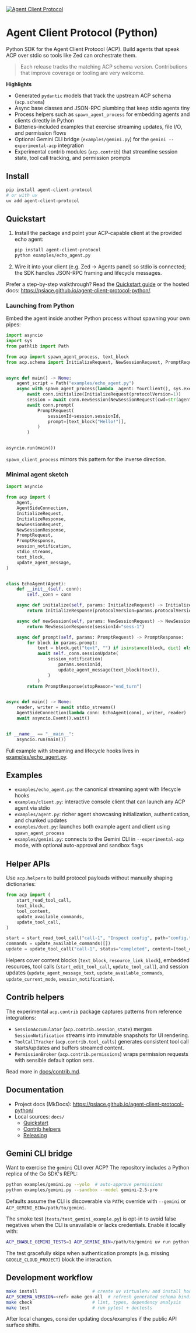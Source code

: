 <a href="https://agentclientprotocol.com/" >
  <img alt="Agent Client Protocol" src="https://zed.dev/img/acp/banner-dark.webp">
</a>

# Agent Client Protocol (Python)

Python SDK for the Agent Client Protocol (ACP). Build agents that speak ACP over stdio so tools like Zed can orchestrate them.

> Each release tracks the matching ACP schema version. Contributions that improve coverage or tooling are very welcome.

**Highlights**

- Generated `pydantic` models that track the upstream ACP schema (`acp.schema`)
- Async base classes and JSON-RPC plumbing that keep stdio agents tiny
- Process helpers such as `spawn_agent_process` for embedding agents and clients directly in Python
- Batteries-included examples that exercise streaming updates, file I/O, and permission flows
- Optional Gemini CLI bridge (`examples/gemini.py`) for the `gemini --experimental-acp` integration
- Experimental contrib modules (`acp.contrib`) that streamline session state, tool call tracking, and permission prompts

## Install

```bash
pip install agent-client-protocol
# or with uv
uv add agent-client-protocol
```

## Quickstart

1. Install the package and point your ACP-capable client at the provided echo agent:
   ```bash
   pip install agent-client-protocol
   python examples/echo_agent.py
   ```
2. Wire it into your client (e.g. Zed → Agents panel) so stdio is connected; the SDK handles JSON-RPC framing and lifecycle messages.

Prefer a step-by-step walkthrough? Read the [Quickstart guide](docs/quickstart.md) or the hosted docs: https://psiace.github.io/agent-client-protocol-python/.

### Launching from Python

Embed the agent inside another Python process without spawning your own pipes:

```python
import asyncio
import sys
from pathlib import Path

from acp import spawn_agent_process, text_block
from acp.schema import InitializeRequest, NewSessionRequest, PromptRequest


async def main() -> None:
    agent_script = Path("examples/echo_agent.py")
    async with spawn_agent_process(lambda _agent: YourClient(), sys.executable, str(agent_script)) as (conn, _proc):
        await conn.initialize(InitializeRequest(protocolVersion=1))
        session = await conn.newSession(NewSessionRequest(cwd=str(agent_script.parent), mcpServers=[]))
        await conn.prompt(
            PromptRequest(
                sessionId=session.sessionId,
                prompt=[text_block("Hello!")],
            )
        )


asyncio.run(main())
```

`spawn_client_process` mirrors this pattern for the inverse direction.

### Minimal agent sketch

```python
import asyncio

from acp import (
    Agent,
    AgentSideConnection,
    InitializeRequest,
    InitializeResponse,
    NewSessionRequest,
    NewSessionResponse,
    PromptRequest,
    PromptResponse,
    session_notification,
    stdio_streams,
    text_block,
    update_agent_message,
)


class EchoAgent(Agent):
    def __init__(self, conn):
        self._conn = conn

    async def initialize(self, params: InitializeRequest) -> InitializeResponse:
        return InitializeResponse(protocolVersion=params.protocolVersion)

    async def newSession(self, params: NewSessionRequest) -> NewSessionResponse:
        return NewSessionResponse(sessionId="sess-1")

    async def prompt(self, params: PromptRequest) -> PromptResponse:
        for block in params.prompt:
            text = block.get("text", "") if isinstance(block, dict) else getattr(block, "text", "")
            await self._conn.sessionUpdate(
                session_notification(
                    params.sessionId,
                    update_agent_message(text_block(text)),
                )
            )
        return PromptResponse(stopReason="end_turn")


async def main() -> None:
    reader, writer = await stdio_streams()
    AgentSideConnection(lambda conn: EchoAgent(conn), writer, reader)
    await asyncio.Event().wait()


if __name__ == "__main__":
    asyncio.run(main())
```

Full example with streaming and lifecycle hooks lives in [examples/echo_agent.py](examples/echo_agent.py).

## Examples

- `examples/echo_agent.py`: the canonical streaming agent with lifecycle hooks
- `examples/client.py`: interactive console client that can launch any ACP agent via stdio
- `examples/agent.py`: richer agent showcasing initialization, authentication, and chunked updates
- `examples/duet.py`: launches both example agent and client using `spawn_agent_process`
- `examples/gemini.py`: connects to the Gemini CLI in `--experimental-acp` mode, with optional auto-approval and sandbox flags

## Helper APIs

Use `acp.helpers` to build protocol payloads without manually shaping dictionaries:

```python
from acp import (
    start_read_tool_call,
    text_block,
    tool_content,
    update_available_commands,
    update_tool_call,
)

start = start_read_tool_call("call-1", "Inspect config", path="config.toml")
commands = update_available_commands([])
update = update_tool_call("call-1", status="completed", content=[tool_content(text_block("Done."))])
```

Helpers cover content blocks (`text_block`, `resource_link_block`), embedded resources, tool calls (`start_edit_tool_call`, `update_tool_call`), and session updates (`update_agent_message_text`, `update_available_commands`, `update_current_mode`, `session_notification`).

## Contrib helpers

The experimental `acp.contrib` package captures patterns from reference integrations:

- `SessionAccumulator` (`acp.contrib.session_state`) merges `SessionNotification` streams into immutable snapshots for UI rendering.
- `ToolCallTracker` (`acp.contrib.tool_calls`) generates consistent tool call starts/updates and buffers streamed content.
- `PermissionBroker` (`acp.contrib.permissions`) wraps permission requests with sensible default option sets.

Read more in [docs/contrib.md](docs/contrib.md).

## Documentation

- Project docs (MkDocs): https://psiace.github.io/agent-client-protocol-python/
- Local sources: `docs/`
  - [Quickstart](docs/quickstart.md)
  - [Contrib helpers](docs/contrib.md)
  - [Releasing](docs/releasing.md)

## Gemini CLI bridge

Want to exercise the `gemini` CLI over ACP? The repository includes a Python replica of the Go SDK's REPL:

```bash
python examples/gemini.py --yolo  # auto-approve permissions
python examples/gemini.py --sandbox --model gemini-2.5-pro
```

Defaults assume the CLI is discoverable via `PATH`; override with `--gemini` or `ACP_GEMINI_BIN=/path/to/gemini`.

The smoke test (`tests/test_gemini_example.py`) is opt-in to avoid false negatives when the CLI is unavailable or lacks credentials. Enable it locally with:

```bash
ACP_ENABLE_GEMINI_TESTS=1 ACP_GEMINI_BIN=/path/to/gemini uv run python -m pytest tests/test_gemini_example.py
```

The test gracefully skips when authentication prompts (e.g. missing `GOOGLE_CLOUD_PROJECT`) block the interaction.

## Development workflow

```bash
make install                     # create uv virtualenv and install hooks
ACP_SCHEMA_VERSION=<ref> make gen-all  # refresh generated schema bindings
make check                       # lint, types, dependency analysis
make test                        # run pytest + doctests
```

After local changes, consider updating docs/examples if the public API surface shifts.
